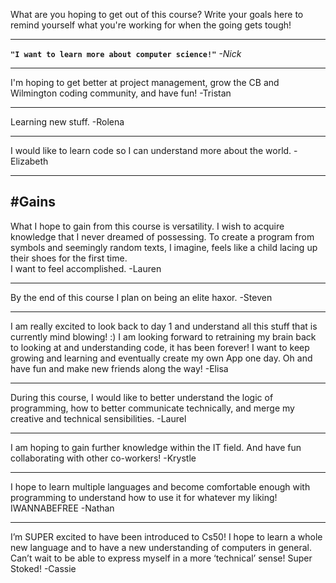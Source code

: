 What are you hoping to get out of this course? Write your goals here to remind yourself what you're working for when the going gets tough!
___

**`"I want to learn more about computer science!"`**
*-Nick*
___

I'm hoping to get better at project management, grow the CB and Wilmington coding community, and have fun!
-Tristan
___

Learning new stuff.
-Rolena
___

I would like to learn code so I can understand more about the world.
-Elizabeth
___

#Gains
------
What I hope to gain from this course is versatility. I wish to acquire knowledge that I never dreamed of possessing.
To create a program from symbols and seemingly random texts, I imagine, feels like a child lacing up their shoes
for the first time.   
I want to feel accomplished.
-Lauren
___

By the end of this course I plan on being an elite haxor.
-Steven
___

I am really excited to look back to day 1 and understand all this stuff that is currently mind blowing!  :)  I am looking forward to retraining my brain back to looking at and understanding code, it has been forever!  I want to keep growing and learning and eventually create my own App one day.  Oh and have fun and make new friends along the way!
-Elisa
___

During this course, I would like to better understand the logic of programming, how to better communicate technically, and merge my creative and technical sensibilities.
-Laurel
___

I am hoping to gain further knowledge within the IT field.  And have fun collaborating with other co-workers!
-Krystle
___

I hope to learn multiple languages and become comfortable enough with programming to understand how to use it for whatever my liking! IWANNABEFREE
-Nathan
___

I’m SUPER excited to have been introduced to Cs50!  I hope to learn a whole new language and to have a new understanding of computers in general.  Can’t wait to be able to express myself in a more ‘technical’ sense!  Super Stoked!
-Cassie

